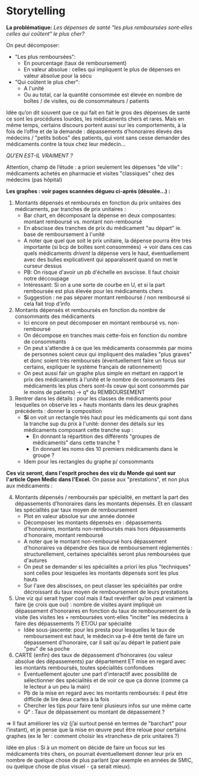 # Storytelling 

**La problématique:**
*Les dépenses de santé "les plus remboursées sont-elles celles qui coûtent" le plus cher?*

On peut décomposer:
* "Les plus remboursées":
    * En pourcentage (taux de remboursement)
    * En valeur absolue : celles qui impliquent le plus de dépenses en valeur absolue pour la sécu
* "Qui coûtent le plus cher": 
    * A l'unité
    * Ou au total, car la quantité consommée est élevée en nombre de boîtes / de visites, ou de consommateurs / patients

Idée qu’on dit souvent que ce qui fait en fait le gros des dépenses de santé ce sont les procédures lourdes, les médicaments chers et rares. Mais en même temps, certains discours portent aussi sur les comportements, à la fois de l’offre et de la demande : dépassements d’honoraires élevés des médecins / "petits bobos" des patients, qui vont sans cesse demander des médicaments contre la toux chez leur médecin… 

*QU’EN EST-IL VRAIMENT ?*

Attention, champ de l’étude : a priori seulement les dépenses "de ville" : médicaments achetés en pharmacie et visites "classiques" chez des médecins (pas hôpital)

**Les graphes : voir pages scannées dégueu ci-après (désolée…) :**
1. Montants dépensés et remboursés en fonction du prix unitaires des médicaments, par tranches de prix unitaires :
    * Bar chart, en décomposant la dépense en deux composantes: montant remboursé vs. montant non-remboursé
    * En abscisse des tranches de prix du médicament "au départ" ie. base de remboursement à l'unité
    * A noter que quel que soit le prix unitaire, la dépense pourra être très importante (si bcp de boîtes sont consommées) -> voir dans ces cas quels médicaments *drivent* la dépense vers le haut, éventuellement avec des bulles explicativent qui apparaîssent quand on met le curseur dessus
    * PB: On risque d'avoir un pb d'échelle en avscisse. Il faut choisir notre déccoupage 
    * Intéressant: Si on a une sorte de courbe en U, et si la part remboursée est plus élevée pour les médicaments chers
    * Suggestion : ne pas séparer montant remboursé / non remboursé si cela fait trop d'info
2. Montants dépensés et remboursés en fonction du nombre de consommants des médicaments
    * Ici encore on peut décomposer en montant remboursé vs. non-remboursé
    * On décompose en tranches mais cette-fois en fonction du nombre de consommants
    * On peut s'attendre à ce que les médicaments consommés par moins de personnes soient ceux qui impliquent des maladies "plus graves" et donc soient très remboursés (éventuellement faire un focus sur certains, expliquer le système français de rationnement)
    * On peut aussi fair un graphe plus simple en mettant en rapport le prix des médicaments à l'unité et le nombre de consommants (les médicaments les plus chers sont-ils ceuw qui sont consommés par le moins de patients) -> q° du REMBOURSEMENT
3. Rentrer dans les détails : pour les classes de médicaments pour lesquelles on observe les + hauts montants dans les deux graphes précédents : donner la composition
    * **Si** on voit un rectangle très haut pour les médicaments qui sont dans la tranche sup du prix à l'unité: donner des détails sur les médicaments composant cette tranche sup : 
        * En donnant la répartition des différents "groupes de médicaments" dans cette tranche ?
        * En donnant les noms des 10 premiers médicaments dans le groupe ?  
    * Idem pour les rectangles du graphe p/ consommants
    
**Ces viz seront, dans l'esprit proches des viz du Monde qui sont sur l'article Open Medic dans l'Excel.**
On passe aux "prestations", et non plus aux médicaments : 

4. Montants dépensés / remboursés par spécialité, en mettant la part des dépassements d’honoraires dans les montants dépensés. Et en classant les spécialités par taux moyen de remboursement
    * Plot en valeur absolue sur une année donnée
    * Décomposer les montants dépensés en : dépassements d'honoraires, montants non-remboursés mais hors dépassements d'honoraire, montant remboursé
    * A noter que le montant non-remboursé hors dépassement d'honoraires va dépendre des taux de remboursement réglementés : structurellement, certaines spécialités seront plus remboursées que d'autures
    * On peut se demander si les spécialités a priori les plus "techniques" sont celles pour lesqueles les montants dépensés sont les plus hauts
    * Sur l'axe des abscisses, on peut classer les spécialités par ordre décroissant du taux moyen de remboursement de leurs prestations
5. Une viz qui serait hyper cool mais il faut revérifier qu’on peut vraiment la faire (je crois que oui) : nombre de visites ayant impliqué un dépassement d’honoraires en fonction du taux de remboursement de la visite (les visites les + remboursées vont-elles "inciter" les médecins à faire des dépassements ?) ET/OU par spécialité 
    * Idée sous-jascente: pour les presta pour lesquelles le taux de remboursement est haut, le médecin va p-ê être tenté de faire un dépassement d'honoraire, car il sait qu'au départ le patient paie "peu" de sa poche
6. CARTE (enfin) des taux de dépassement d’honoraires (ou valeur absolue des dépassements) par département ET mise en regard avec les montants remboursés, toutes spécialités confondues
    * Eventuellement ajouter une part d'interactif avec possibilité de sélectionner des  spécialités et de voir ce que ça donne (comme ça le lecteur a un peu la main)
    * Pb de la mise en regard avec les montants remboursés: il peut être difficile de lire deux cartes à la fois
    * Chercher les tips pour faire tenir plusieurs infos sur une même carte
    * Q° : Taux de dépassement ou montant de dépassement ?


=> Il faut améliorer les viz (j’ai surtout pensé en termes de "barchart" pour l’instant), et je pense que la mise en œuvre peut être reloue pour certains graphes (ex le 1er : comment choisir les «tranches» de prix unitaires ?)

Idée en plus : Si à un moment on décide de faire un focus sur les médicaments très chers, on pourrait éventuellement donner leur prix en nombre de quelque chose de plus parlant (par exemple en années de SMIC, ou quelque chose de plus visuel - ça serait mieux).

